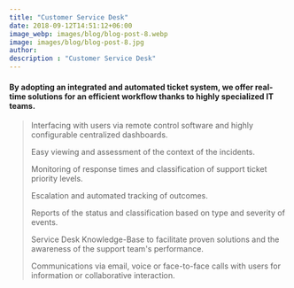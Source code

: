 ```yaml
---
title: "Customer Service Desk"
date: 2018-09-12T14:51:12+06:00
image_webp: images/blog/blog-post-8.webp
image: images/blog/blog-post-8.jpg
author:
description : "Customer Service Desk"
---
```


#### By adopting an integrated and automated ticket system, we offer real-time solutions for an efficient workflow thanks to highly specialized IT teams.

> Interfacing with users via remote control software and highly configurable centralized dashboards.
> 
> Easy viewing and assessment of the context of the incidents.
> 
> Monitoring of response times and classification of support ticket priority levels.
> 
> Escalation and automated tracking of outcomes.
> 
> Reports of the status and classification based on type and severity of events.
> 
> Service Desk Knowledge-Base to facilitate proven solutions and the awareness of the support team's performance.
> 
> Communications via email, voice or face-to-face calls with users for information or collaborative interaction.
